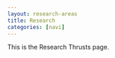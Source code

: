 ```yaml
---
layout: research-areas
title: Research
categories: [navi]
---
```


This is the Research Thrusts page.